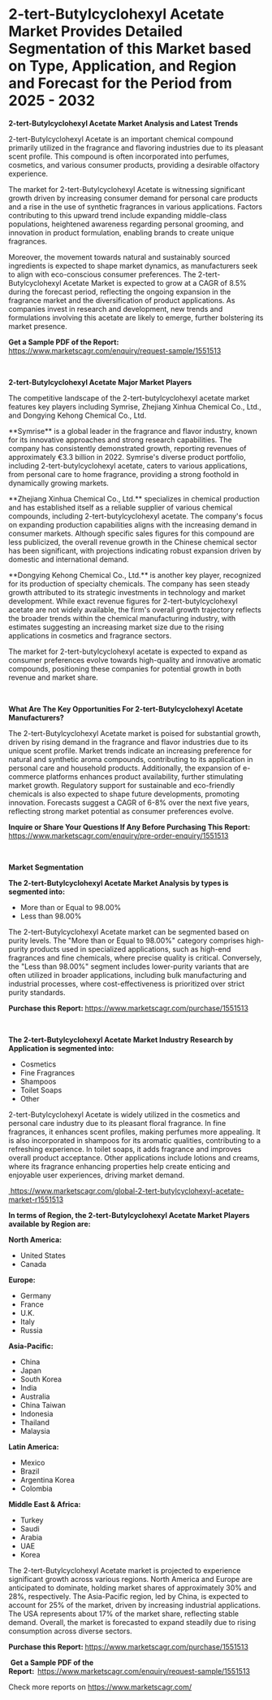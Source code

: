 <p><h1>2-tert-Butylcyclohexyl Acetate Market Provides Detailed Segmentation of this Market based on Type, Application, and Region and Forecast for the Period from 2025 - 2032</h1></p><p><strong>2-tert-Butylcyclohexyl Acetate Market Analysis and Latest Trends</strong></p>
<p><p>2-tert-Butylcyclohexyl Acetate is an important chemical compound primarily utilized in the fragrance and flavoring industries due to its pleasant scent profile. This compound is often incorporated into perfumes, cosmetics, and various consumer products, providing a desirable olfactory experience. </p><p>The market for 2-tert-Butylcyclohexyl Acetate is witnessing significant growth driven by increasing consumer demand for personal care products and a rise in the use of synthetic fragrances in various applications. Factors contributing to this upward trend include expanding middle-class populations, heightened awareness regarding personal grooming, and innovation in product formulation, enabling brands to create unique fragrances. </p><p>Moreover, the movement towards natural and sustainably sourced ingredients is expected to shape market dynamics, as manufacturers seek to align with eco-conscious consumer preferences. The 2-tert-Butylcyclohexyl Acetate Market is expected to grow at a CAGR of 8.5% during the forecast period, reflecting the ongoing expansion in the fragrance market and the diversification of product applications. As companies invest in research and development, new trends and formulations involving this acetate are likely to emerge, further bolstering its market presence.</p></p>
<p><strong>Get a Sample PDF of the Report:&nbsp;</strong> <a href="https://www.marketscagr.com/enquiry/request-sample/1551513?utm_campaign=3580&utm_medium=2&utm_source=Github&utm_content=ia&utm_term=02042025&utm_id=2-tert-butylcyclohexyl-acetate">https://www.marketscagr.com/enquiry/request-sample/1551513</a></p>
<p>&nbsp;</p>
<p><strong>2-tert-Butylcyclohexyl Acetate Major Market Players</strong></p>
<p><p>The competitive landscape of the 2-tert-butylcyclohexyl acetate market features key players including Symrise, Zhejiang Xinhua Chemical Co., Ltd., and Dongying Kehong Chemical Co., Ltd. </p><p>**Symrise** is a global leader in the fragrance and flavor industry, known for its innovative approaches and strong research capabilities. The company has consistently demonstrated growth, reporting revenues of approximately €3.3 billion in 2022. Symrise's diverse product portfolio, including 2-tert-butylcyclohexyl acetate, caters to various applications, from personal care to home fragrance, providing a strong foothold in dynamically growing markets.</p><p>**Zhejiang Xinhua Chemical Co., Ltd.** specializes in chemical production and has established itself as a reliable supplier of various chemical compounds, including 2-tert-butylcyclohexyl acetate. The company's focus on expanding production capabilities aligns with the increasing demand in consumer markets. Although specific sales figures for this compound are less publicized, the overall revenue growth in the Chinese chemical sector has been significant, with projections indicating robust expansion driven by domestic and international demand.</p><p>**Dongying Kehong Chemical Co., Ltd.** is another key player, recognized for its production of specialty chemicals. The company has seen steady growth attributed to its strategic investments in technology and market development. While exact revenue figures for 2-tert-butylcyclohexyl acetate are not widely available, the firm's overall growth trajectory reflects the broader trends within the chemical manufacturing industry, with estimates suggesting an increasing market size due to the rising applications in cosmetics and fragrance sectors.</p><p>The market for 2-tert-butylcyclohexyl acetate is expected to expand as consumer preferences evolve towards high-quality and innovative aromatic compounds, positioning these companies for potential growth in both revenue and market share.</p></p>
<p>&nbsp;</p>
<p><strong>What Are The Key Opportunities For 2-tert-Butylcyclohexyl Acetate Manufacturers?</strong></p>
<p><p>The 2-tert-Butylcyclohexyl Acetate market is poised for substantial growth, driven by rising demand in the fragrance and flavor industries due to its unique scent profile. Market trends indicate an increasing preference for natural and synthetic aroma compounds, contributing to its application in personal care and household products. Additionally, the expansion of e-commerce platforms enhances product availability, further stimulating market growth. Regulatory support for sustainable and eco-friendly chemicals is also expected to shape future developments, promoting innovation. Forecasts suggest a CAGR of 6-8% over the next five years, reflecting strong market potential as consumer preferences evolve.</p></p>
<p><strong>Inquire or Share Your Questions If Any Before Purchasing This Report:</strong> <a href="https://www.marketscagr.com/enquiry/pre-order-enquiry/1551513?utm_campaign=3580&utm_medium=2&utm_source=Github&utm_content=ia&utm_term=02042025&utm_id=2-tert-butylcyclohexyl-acetate">https://www.marketscagr.com/enquiry/pre-order-enquiry/1551513</a></p>
<p>&nbsp;</p>
<p><strong>Market Segmentation</strong></p>
<p><strong>The 2-tert-Butylcyclohexyl Acetate Market Analysis by types is segmented into:</strong></p>
<p><ul><li>More than or Equal to 98.00%</li><li>Less than 98.00%</li></ul></p>
<p><p>The 2-tert-Butylcyclohexyl Acetate market can be segmented based on purity levels. The "More than or Equal to 98.00%" category comprises high-purity products used in specialized applications, such as high-end fragrances and fine chemicals, where precise quality is critical. Conversely, the "Less than 98.00%" segment includes lower-purity variants that are often utilized in broader applications, including bulk manufacturing and industrial processes, where cost-effectiveness is prioritized over strict purity standards.</p></p>
<p><strong>Purchase this Report:&nbsp;</strong><a href="https://www.marketscagr.com/purchase/1551513?utm_campaign=3580&utm_medium=2&utm_source=Github&utm_content=ia&utm_term=02042025&utm_id=2-tert-butylcyclohexyl-acetate">https://www.marketscagr.com/purchase/1551513</a></p>
<p>&nbsp;</p>
<p><strong>The 2-tert-Butylcyclohexyl Acetate Market Industry Research by Application is segmented into:</strong></p>
<p><ul><li>Cosmetics</li><li>Fine Fragrances</li><li>Shampoos</li><li>Toilet Soaps</li><li>Other</li></ul></p>
<p><p>2-tert-Butylcyclohexyl Acetate is widely utilized in the cosmetics and personal care industry due to its pleasant floral fragrance. In fine fragrances, it enhances scent profiles, making perfumes more appealing. It is also incorporated in shampoos for its aromatic qualities, contributing to a refreshing experience. In toilet soaps, it adds fragrance and improves overall product acceptance. Other applications include lotions and creams, where its fragrance enhancing properties help create enticing and enjoyable user experiences, driving market demand.</p></p>
<p><a href="https://www.marketscagr.com/global-2-tert-butylcyclohexyl-acetate-market-r1551513?utm_campaign=3580&utm_medium=2&utm_source=Github&utm_content=ia&utm_term=02042025&utm_id=2-tert-butylcyclohexyl-acetate">&nbsp;https://www.marketscagr.com/global-2-tert-butylcyclohexyl-acetate-market-r1551513</a></p>
<p><strong>In terms of Region, the 2-tert-Butylcyclohexyl Acetate Market Players available by Region are:</strong></p>
<p>
    <p> <strong> North America: </strong>
        <ul>
            <li>United States</li>
            <li>Canada</li>
        </ul>
        </p> 
    <p> <strong> Europe: </strong>
        <ul>
            <li>Germany</li>
            <li>France</li>
            <li>U.K.</li>
            <li>Italy</li>
            <li>Russia</li>
        </ul>
        </p> 
    <p> <strong> Asia-Pacific: </strong>
        <ul>
            <li>China</li>
            <li>Japan</li>
            <li>South Korea</li>
            <li>India</li>
            <li>Australia</li>
            <li>China Taiwan</li>
            <li>Indonesia</li>
            <li>Thailand</li>
            <li>Malaysia</li>
        </ul>
        </p> 
    <p> <strong> Latin America: </strong>
        <ul>
            <li>Mexico</li>
            <li>Brazil</li>
            <li>Argentina Korea</li>
            <li>Colombia</li>
        </ul>
        </p> 
    <p> <strong> Middle East & Africa: </strong>
        <ul>
            <li>Turkey</li>
            <li>Saudi</li>
            <li>Arabia</li>
            <li>UAE</li>
            <li>Korea</li>
        </ul>
    </p>
    </p>
<p><p>The 2-tert-Butylcyclohexyl Acetate market is projected to experience significant growth across various regions. North America and Europe are anticipated to dominate, holding market shares of approximately 30% and 28%, respectively. The Asia-Pacific region, led by China, is expected to account for 25% of the market, driven by increasing industrial applications. The USA represents about 17% of the market share, reflecting stable demand. Overall, the market is forecasted to expand steadily due to rising consumption across diverse sectors.</p></p>
<p><strong>Purchase this Report: </strong><a href="https://www.marketscagr.com/purchase/1551513?utm_campaign=3580&utm_medium=2&utm_source=Github&utm_content=ia&utm_term=02042025&utm_id=2-tert-butylcyclohexyl-acetate">https://www.marketscagr.com/purchase/1551513</a></p>
<p>&nbsp;<strong>Get a Sample PDF of the Report:&nbsp;&nbsp;</strong><a href="https://www.marketscagr.com/enquiry/request-sample/1551513?utm_campaign=3580&utm_medium=2&utm_source=Github&utm_content=ia&utm_term=02042025&utm_id=2-tert-butylcyclohexyl-acetate">https://www.marketscagr.com/enquiry/request-sample/1551513</a></p>
<p><strong></strong></p>
<p>Check more reports on <a href="https://www.marketscagr.com/?utm_campaign=3580&utm_medium=2&utm_source=Github&utm_content=ia&utm_term=02042025&utm_id=2-tert-butylcyclohexyl-acetate">https://www.marketscagr.com/</a></p>